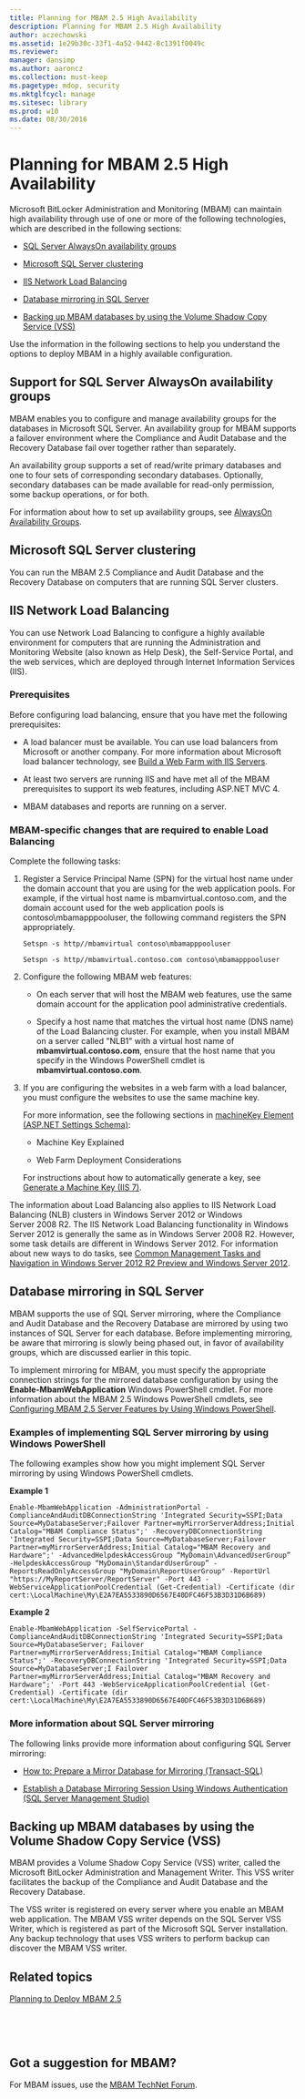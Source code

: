 ```yaml
---
title: Planning for MBAM 2.5 High Availability
description: Planning for MBAM 2.5 High Availability
author: aczechowski
ms.assetid: 1e29b30c-33f1-4a52-9442-8c1391f0049c
ms.reviewer: 
manager: dansimp
ms.author: aaroncz
ms.collection: must-keep
ms.pagetype: mdop, security
ms.mktglfcycl: manage
ms.sitesec: library
ms.prod: w10
ms.date: 08/30/2016
---
```



# Planning for MBAM 2.5 High Availability


Microsoft BitLocker Administration and Monitoring (MBAM) can maintain high availability through use of one or more of the following technologies, which are described in the following sections:

-   [SQL Server AlwaysOn availability groups](#bkmk-alwayson)

-   [Microsoft SQL Server clustering](#bkmk-sql-clustering)

-   [IIS Network Load Balancing](#bkmk-load-balance)

-   [Database mirroring in SQL Server](#bkmk-db-mirroring)

-   [Backing up MBAM databases by using the Volume Shadow Copy Service (VSS)](#bkmk-vss)

Use the information in the following sections to help you understand the options to deploy MBAM in a highly available configuration.

## <a href="" id="bkmk-alwayson"></a>Support for SQL Server AlwaysOn availability groups


MBAM enables you to configure and manage availability groups for the databases in Microsoft SQL Server. An availability group for MBAM supports a failover environment where the Compliance and Audit Database and the Recovery Database fail over together rather than separately.

An availability group supports a set of read/write primary databases and one to four sets of corresponding secondary databases. Optionally, secondary databases can be made available for read-only permission, some backup operations, or for both.

For information about how to set up availability groups, see [AlwaysOn Availability Groups](https://go.microsoft.com/fwlink/?LinkId=393277).

## <a href="" id="bkmk-sql-clustering"></a>Microsoft SQL Server clustering


You can run the MBAM 2.5 Compliance and Audit Database and the Recovery Database on computers that are running SQL Server clusters.

## <a href="" id="bkmk-load-balance"></a>IIS Network Load Balancing


You can use Network Load Balancing to configure a highly available environment for computers that are running the Administration and Monitoring Website (also known as Help Desk), the Self-Service Portal, and the web services, which are deployed through Internet Information Services (IIS).

### Prerequisites

Before configuring load balancing, ensure that you have met the following prerequisites:

-   A load balancer must be available. You can use load balancers from Microsoft or another company. For more information about Microsoft load balancer technology, see [Build a Web Farm with IIS Servers](https://go.microsoft.com/fwlink/?LinkId=393326).

-   At least two servers are running IIS and have met all of the MBAM prerequisites to support its web features, including ASP.NET MVC 4.

-   MBAM databases and reports are running on a server.

### <a href="" id="-------------mbam-specific-changes-that-are-required-to-enable-load-balancing"></a> MBAM-specific changes that are required to enable Load Balancing

Complete the following tasks:

1.  Register a Service Principal Name (SPN) for the virtual host name under the domain account that you are using for the web application pools. For example, if the virtual host name is mbamvirtual.contoso.com, and the domain account used for the web application pools is contoso\\mbamapppooluser, the following command registers the SPN appropriately.

    `Setspn -s http//mbamvirtual contoso\mbamapppooluser`

    `Setspn -s http//mbamvirtual.contoso.com contoso\mbamapppooluser`

2.  Configure the following MBAM web features:

    -   On each server that will host the MBAM web features, use the same domain account for the application pool administrative credentials.

    -   Specify a host name that matches the virtual host name (DNS name) of the Load Balancing cluster. For example, when you install MBAM on a server called "NLB1" with a virtual host name of **mbamvirtual.contoso.com**, ensure that the host name that you specify in the Windows PowerShell cmdlet is **mbamvirtual.contoso.com**.

3.  If you are configuring the websites in a web farm with a load balancer, you must configure the websites to use the same machine key.

    For more information, see the following sections in [machineKey Element (ASP.NET Settings Schema)](https://msdn.microsoft.com/library/vstudio/w8h3skw9.aspx):

    -   Machine Key Explained

    -   Web Farm Deployment Considerations

    For instructions about how to automatically generate a key, see [Generate a Machine Key (IIS 7)](https://technet.microsoft.com/library/cc772287.aspx).

The information about Load Balancing also applies to IIS Network Load Balancing (NLB) clusters in Windows Server 2012 or Windows Server 2008 R2. The IIS Network Load Balancing functionality in Windows Server 2012 is generally the same as in Windows Server 2008 R2. However, some task details are different in Windows Server 2012. For information about new ways to do tasks, see [Common Management Tasks and Navigation in Windows Server 2012 R2 Preview and Windows Server 2012](https://go.microsoft.com/fwlink/?LinkId=316371).

## <a href="" id="bkmk-db-mirroring"></a>Database mirroring in SQL Server


MBAM supports the use of SQL Server mirroring, where the Compliance and Audit Database and the Recovery Database are mirrored by using two instances of SQL Server for each database. Before implementing mirroring, be aware that mirroring is slowly being phased out, in favor of availability groups, which are discussed earlier in this topic.

To implement mirroring for MBAM, you must specify the appropriate connection strings for the mirrored database configuration by using the **Enable-MbamWebApplication** Windows PowerShell cmdlet. For more information about the MBAM 2.5 Windows PowerShell cmdlets, see [Configuring MBAM 2.5 Server Features by Using Windows PowerShell](configuring-mbam-25-server-features-by-using-windows-powershell.md).

### Examples of implementing SQL Server mirroring by using Windows PowerShell

The following examples show how you might implement SQL Server mirroring by using Windows PowerShell cmdlets.

**Example 1**

``` syntax
Enable-MbamWebApplication -AdministrationPortal -ComplianceAndAuditDBConnectionString 'Integrated Security=SSPI;Data Source=MyDatabaseServer;Failover Partner=myMirrorServerAddress;Initial Catalog="MBAM Compliance Status";' -RecoveryDBConnectionString 'Integrated Security=SSPI;Data Source=MyDatabaseServer;Failover Partner=myMirrorServerAddress;Initial Catalog="MBAM Recovery and Hardware";' -AdvancedHelpdeskAccessGroup “MyDomain\AdvancedUserGroup” -HelpdeskAccessGroup “MyDomain\StandardUserGroup” -ReportsReadOnlyAccessGroup "MyDomain\ReportUserGroup" -ReportUrl "https://MyReportServer/ReportServer" -Port 443 -WebServiceApplicationPoolCredential (Get-Credential) -Certificate (dir cert:\LocalMachine\My\E2A7EA5533890D6567E40DFC46F53B3D31D6B689)
```

**Example 2**

``` syntax
Enable-MbamWebApplication -SelfServicePortal -ComplianceAndAuditDBConnectionString 'Integrated Security=SSPI;Data Source=MyDatabaseServer; Failover Partner=myMirrorServerAddress;Initial Catalog="MBAM Compliance Status";' -RecoveryDBConnectionString 'Integrated Security=SSPI;Data Source=MyDatabaseServer;I Failover Partner=myMirrorServerAddress;Initial Catalog="MBAM Recovery and Hardware";' -Port 443 -WebServiceApplicationPoolCredential (Get-Credential) -Certificate (dir cert:\LocalMachine\My\E2A7EA5533890D6567E40DFC46F53B3D31D6B689)
```

### More information about SQL Server mirroring

The following links provide more information about configuring SQL Server mirroring:

-   [How to: Prepare a Mirror Database for Mirroring (Transact-SQL)](https://go.microsoft.com/fwlink/?LinkId=316375)

-   [Establish a Database Mirroring Session Using Windows Authentication (SQL Server Management Studio)](https://go.microsoft.com/fwlink/?LinkId=316377)

## <a href="" id="bkmk-vss"></a>Backing up MBAM databases by using the Volume Shadow Copy Service (VSS)


MBAM provides a Volume Shadow Copy Service (VSS) writer, called the Microsoft BitLocker Administration and Management Writer. This VSS writer facilitates the backup of the Compliance and Audit Database and the Recovery Database.

The VSS writer is registered on every server where you enable an MBAM web application. The MBAM VSS writer depends on the SQL Server VSS Writer, which is registered as part of the Microsoft SQL Server installation. Any backup technology that uses VSS writers to perform backup can discover the MBAM VSS writer.



## Related topics


[Planning to Deploy MBAM 2.5](planning-to-deploy-mbam-25.md)

 

 
## Got a suggestion for MBAM?

For MBAM issues, use the [MBAM TechNet Forum](https://social.technet.microsoft.com/Forums/home?forum=mdopmbam).




